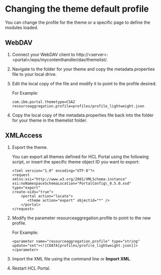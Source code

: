 # Changing the theme default profile

You can change the profile for the theme or a specific page to define the modules loaded.


## WebDAV

1.  Connect your WebDAV client to http://<server\>:<portal\>/wps/mycontenthandler/dav/themelist/.

2.  Navigate to the folder for your theme and copy the metadata.properties file to your local drive.

3.  Edit the local copy of the file and modify it to point to the profile desired.

    For Example:

    ```
    com.ibm.portal.themetype=CSA2
    resourceaggregation.profile=profiles/profile_lightweight.json
    
    ```

4.  Copy the local copy of the metadata.properties file back into the folder for your theme in the themelist folder.


## XMLAccess

1.  Export the theme.

    You can export all themes defined for HCL Portal using the following script, or insert the specific theme object ID you want to export:

    ```
    <?xml version="1.0" encoding="UTF-8"?>
    <request
    xmlns:xsi="http://www.w3.org/2001/XMLSchema-instance"
    xsi:noNamespaceSchemaLocation="PortalConfig\_8.5.0.xsd" type="export"
    create-oids="true">
        <portal action="locate">
           <theme action="export" objectid="*" />
        </portal>
    </request>
    ```

2.  Modify the parameter resourceaggregation.profile to point to the new profile.

    For Example:

    ```
    <parameter name="resourceaggregation.profile" type="string" update="set"><![CDATA[profiles/profile_lightweight.json]]></parameter>
    ```

3.  Import the XML file using the command line or **Import XML**.

4.  Restart HCL Portal.
